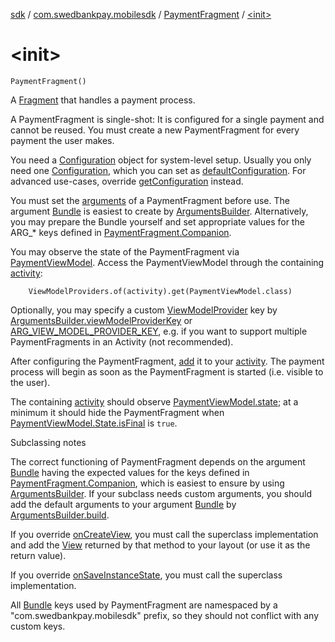 [sdk](../../index.md) / [com.swedbankpay.mobilesdk](../index.md) / [PaymentFragment](index.md) / [&lt;init&gt;](./-init-.md)

# &lt;init&gt;

`PaymentFragment()`

A [Fragment](#) that handles a payment process.

A PaymentFragment is single-shot: It is configured for a single payment
and cannot be reused. You must create a new PaymentFragment for every payment
the user makes.

You need a [Configuration](../-configuration/index.md) object for system-level setup.
Usually you only need one [Configuration](../-configuration/index.md), which
you can set as [defaultConfiguration](default-configuration.md).
For advanced use-cases, override [getConfiguration](get-configuration.md) instead.

You must set the [arguments](#) of a PaymentFragment before use.
The argument [Bundle](https://developer.android.com/reference/android/os/Bundle.html) is easiest to create by [ArgumentsBuilder](-arguments-builder/index.md).
Alternatively, you may prepare the Bundle yourself and set appropriate
values for the ARG_* keys defined in [PaymentFragment.Companion](#).

You may observe the state of the PaymentFragment via [PaymentViewModel](../-payment-view-model/index.md).
Access the PaymentViewModel through the containing [activity](#):

```
    ViewModelProviders.of(activity).get(PaymentViewModel.class)
```

Optionally, you may specify a custom [ViewModelProvider](#)
key by [ArgumentsBuilder.viewModelProviderKey](-arguments-builder/view-model-provider-key.md) or [ARG_VIEW_MODEL_PROVIDER_KEY](-a-r-g_-v-i-e-w_-m-o-d-e-l_-p-r-o-v-i-d-e-r_-k-e-y.md),
e.g. if you want to support multiple PaymentFragments in an Activity (not recommended).

After configuring the PaymentFragment, [add](#) it to
your [activity](#). The payment process will begin as soon as the
PaymentFragment is started (i.e. visible to the user).

The containing [activity](#) should observe
[PaymentViewModel.state](../-payment-view-model/state.md); at a minimum it should hide the PaymentFragment when
[PaymentViewModel.State.isFinal](../-payment-view-model/-state/is-final.md) is `true`.

Subclassing notes

The correct functioning of PaymentFragment depends on the argument [Bundle](https://developer.android.com/reference/android/os/Bundle.html) having
the expected values for the keys defined in [PaymentFragment.Companion](#),
which is easiest to ensure by using [ArgumentsBuilder](-arguments-builder/index.md).
If your subclass needs custom arguments, you should add the default arguments
to your argument [Bundle](https://developer.android.com/reference/android/os/Bundle.html) by [ArgumentsBuilder.build](-arguments-builder/build.md).

If you override [onCreateView](on-create-view.md), you must call the superclass implementation and add the [View](https://developer.android.com/reference/android/view/View.html)
returned by that method to your layout (or use it as the return value).

If you override [onSaveInstanceState](on-save-instance-state.md), you must call the superclass implementation.

All [Bundle](https://developer.android.com/reference/android/os/Bundle.html) keys used by PaymentFragment are namespaced by a "com.swedbankpay.mobilesdk" prefix,
so they should not conflict with any custom keys.

